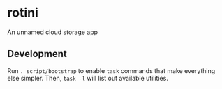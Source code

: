 # rotini
An unnamed cloud storage app

## Development

Run `. script/bootstrap` to enable `task` commands that make everything else simpler. Then, `task -l` will list out
available utilities.
